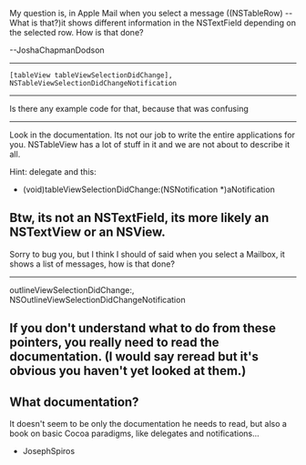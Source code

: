 My question is, in Apple Mail when you select a message ((NSTableRow) -- What is that?)it shows different information in the NSTextField depending on the selected row. How is that done?

--JoshaChapmanDodson

----

    [tableView tableViewSelectionDidChange], NSTableViewSelectionDidChangeNotification
----
Is there any example code for that, because that was confusing 

----

Look in the documentation. Its not our job to write the entire applications for you. NSTableView has a lot of stuff in it and we are not about to describe it all.

Hint: delegate and this:

    

- (void)tableViewSelectionDidChange:(NSNotification *)aNotification



Btw, its not an NSTextField, its more likely an NSTextView or an NSView.
----
Sorry to bug you, but I think I should of said when you select a Mailbox, it shows a list of messages, how is that done?

----

outlineViewSelectionDidChange:, NSOutlineViewSelectionDidChangeNotification

If you don't understand what to do from these pointers, you really need to read the documentation. (I would say reread but it's obvious you haven't yet looked at them.)
----
What documentation?
----

It doesn't seem to be only the documentation he needs to read, but also a book on basic Cocoa paradigms, like delegates and notifications...

- JosephSpiros
